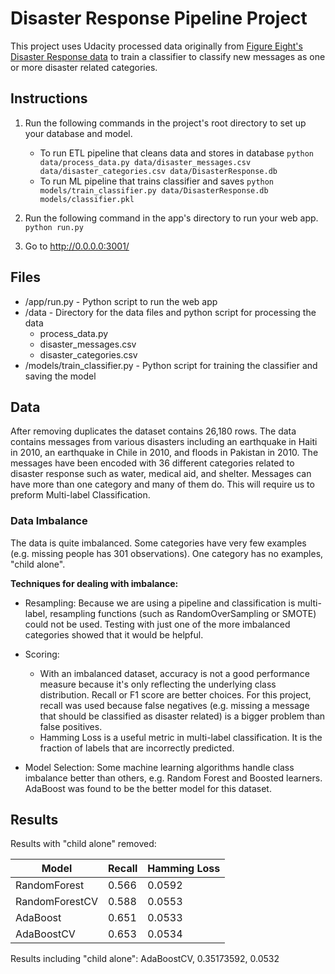 # Disaster Response Pipeline Project
This project uses Udacity processed data originally from <a href="https://www.figure-eight.com/dataset/combined-disaster-response-data/">Figure Eight's Disaster Response data</a> to train a classifier to classify new messages as one or more disaster related categories.

## Instructions
1. Run the following commands in the project's root directory to set up your database and model.

    - To run ETL pipeline that cleans data and stores in database
        `python data/process_data.py data/disaster_messages.csv data/disaster_categories.csv data/DisasterResponse.db`
    - To run ML pipeline that trains classifier and saves
        `python models/train_classifier.py data/DisasterResponse.db models/classifier.pkl`

2. Run the following command in the app's directory to run your web app.
    `python run.py`

3. Go to http://0.0.0.0:3001/

## Files
- /app/run.py - Python script to run the web app
- /data - Directory for the data files and python script for processing the data
    - process_data.py
    - disaster_messages.csv
    - disaster_categories.csv
- /models/train_classifier.py - Python script for training the classifier and saving the model

## Data
After removing duplicates the dataset contains 26,180 rows. The data contains messages from various disasters including an earthquake in Haiti in 2010, an earthquake in Chile in 2010, and floods in Pakistan in 2010. The messages have been encoded with 36 different categories related to disaster response such as water, medical aid, and shelter. Messages can have more than one category and many of them do. This will require us to preform Multi-label Classification.

### Data Imbalance
The data is quite imbalanced. Some categories have very few examples (e.g. missing people has 301 observations). One category has no examples, "child alone".

<b>Techniques for dealing with imbalance:</b>
- Resampling: Because we are using a pipeline and classification is multi-label, resampling functions (such as RandomOverSampling or SMOTE) could not be used. Testing with just one of the more imbalanced categories showed that it would be helpful.

- Scoring: 
	- With an imbalanced dataset, accuracy is not a good performance measure because it's only reflecting the underlying class distribution. Recall or F1 score are better choices. For this project, recall was used because false negatives (e.g. missing a message that should be classified as disaster related) is a bigger problem than false positives.
	- Hamming Loss is a useful metric in multi-label classification.  It is the fraction of labels that are incorrectly predicted.

- Model Selection: Some machine learning algorithms handle class imbalance better than others, e.g. Random Forest and Boosted learners. AdaBoost was found to be the better model for this dataset.

## Results
Results with "child alone" removed:

| Model | Recall | Hamming Loss |
| --- | --- | --- |
| RandomForest| 0.566 | 0.0592|
| RandomForestCV| 0.588 | 0.0553 |
| AdaBoost| 0.651 | 0.0533 |
| AdaBoostCV| 0.653 | 0.0534 |

Results including "child alone":
AdaBoostCV, 0.35173592, 0.0532
